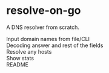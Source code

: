 # resolve-on-go
A DNS resolver from scratch.

Input domain names from file/CLI  
Decoding answer and rest of the fields  
Resolve any hosts   
Show stats  
README  
